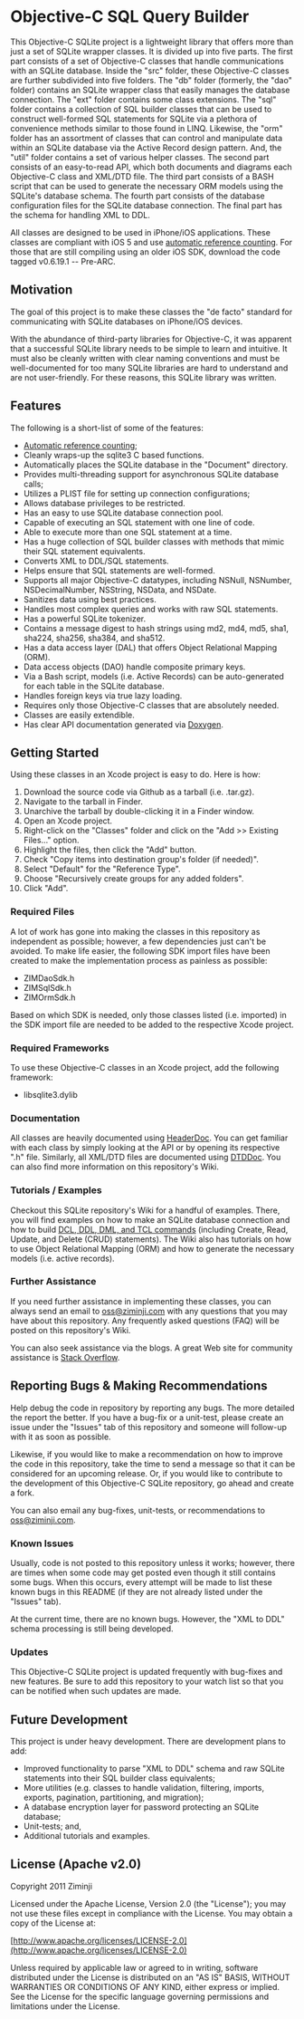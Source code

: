 # Objective-C SQL Query Builder

This Objective-C SQLite project is a lightweight library that offers more than just a set of SQLite wrapper classes.
It is divided up into five parts.  The first part consists of a set of Objective-C classes that handle communications
with an SQLite database.  Inside the "src" folder, these Objective-C classes are further subdivided into five folders.
The "db" folder (formerly, the "dao" folder) contains an SQLite wrapper class that easily manages the database connection.
The "ext" folder contains some class extensions. The "sql" folder contains a collection of SQL builder classes that can
be used to construct well-formed SQL statements for SQLite via a plethora of convenience methods similar to those found
in LINQ.  Likewise, the "orm" folder has an assortment of classes that can control and manipulate data within an SQLite
database via the Active Record design pattern. And, the "util" folder contains a set of various helper classes.  The
second part consists of an easy-to-read API, which both documents and diagrams each Objective-C class and XML/DTD file.
The third part consists of a BASH script that can be used to generate the necessary ORM models using the SQLite's database
schema.  The fourth part consists of the database configuration files for the SQLite database connection.  The final part
has the schema for handling XML to DDL.

All classes are designed to be used in iPhone/iOS applications.  These classes are compliant with iOS 5 and use [automatic
reference counting](http://clang.llvm.org/docs/AutomaticReferenceCounting.html).  For those that are still compiling using
an older iOS SDK, download the code tagged v0.6.19.1 -- Pre-ARC.

## Motivation

The goal of this project is to make these classes the "de facto" standard for communicating with SQLite databases on
iPhone/iOS devices.

With the abundance of third-party libraries for Objective-C, it was apparent that a successful SQLite library needs to
be simple to learn and intuitive.  It must also be cleanly written with clear naming conventions and must be well-documented
for too many SQLite libraries are hard to understand and are not user-friendly.  For these reasons, this SQLite library was
written.

## Features

The following is a short-list of some of the features:

* [Automatic reference counting](http://longweekendmobile.com/2011/09/07/objc-automatic-reference-counting-in-xcode-explained/);
* Cleanly wraps-up the sqlite3 C based functions.
* Automatically places the SQLite database in the "Document" directory.
* Provides multi-threading support for asynchronous SQLite database calls;
* Utilizes a PLIST file for setting up connection configurations;
* Allows database privileges to be restricted.
* Has an easy to use SQLite database connection pool.
* Capable of executing an SQL statement with one line of code.
* Able to execute more than one SQL statement at a time.
* Has a huge collection of SQL builder classes with methods that mimic their SQL statement equivalents.
* Converts XML to DDL/SQL statements.
* Helps ensure that SQL statements are well-formed.
* Supports all major Objective-C datatypes, including NSNull, NSNumber, NSDecimalNumber, NSString, NSData, and NSDate.
* Sanitizes data using best practices.
* Handles most complex queries and works with raw SQL statements.
* Has a powerful SQLite tokenizer.
* Contains a message digest to hash strings using md2, md4, md5, sha1, sha224, sha256, sha384, and sha512.
* Has a data access layer (DAL) that offers Object Relational Mapping (ORM).
* Data access objects (DAO) handle composite primary keys.
* Via a Bash script, models (i.e. Active Records) can be auto-generated for each table in the SQLite database.
* Handles foreign keys via true lazy loading.
* Requires only those Objective-C classes that are absolutely needed.
* Classes are easily extendible.
* Has clear API documentation generated via [Doxygen](http://www.stack.nl/~dimitri/doxygen/).

## Getting Started

Using these classes in an Xcode project is easy to do.  Here is how:

1. Download the source code via Github as a tarball (i.e. .tar.gz).
2. Navigate to the tarball in Finder.
3. Unarchive the tarball by double-clicking it in a Finder window.
4. Open an Xcode project.
5. Right-click on the "Classes" folder and click on the "Add >> Existing Files..." option.
6. Highlight the files, then click the "Add" button.
7. Check "Copy items into destination group's folder (if needed)".
8. Select "Default" for the "Reference Type".
9. Choose "Recursively create groups for any added folders".
10. Click "Add".

### Required Files

A lot of work has gone into making the classes in this repository as independent as possible; however, a few
dependencies just can't be avoided.  To make life easier, the following SDK import files have been created to
make the implementation process as painless as possible:

* ZIMDaoSdk.h
* ZIMSqlSdk.h
* ZIMOrmSdk.h

Based on which SDK is needed, only those classes listed (i.e. imported) in the SDK import file are needed to be
added to the respective Xcode project.

### Required Frameworks

To use these Objective-C classes in an Xcode project, add the following framework:

* libsqlite3.dylib

### Documentation

All classes are heavily documented using [HeaderDoc](http://developer.apple.com/library/mac/#documentation/DeveloperTools/Conceptual/HeaderDoc/intro/intro.html#//apple_ref/doc/uid/TP40001215-CH345-SW1).
You can get familiar with each class by simply looking at the API or by opening its respective ".h" file.  Similarly,
all XML/DTD files are documented using [DTDDoc](http://dtddoc.sourceforge.net). You can also find more information on
this repository's Wiki.

### Tutorials / Examples

Checkout this SQLite repository's Wiki for a handful of examples.  There, you will find examples on how to make
an SQLite database connection and how to build [DCL, DDL, DML, and TCL commands](http://download.oracle.com/docs/cd/B12037_01/server.101/b10759/statements_1001.htm)
(including Create, Read, Update, and Delete (CRUD) statements).  The Wiki also has tutorials on how to use Object
Relational Mapping (ORM) and how to generate the necessary models (i.e. active records).

### Further Assistance

If you need further assistance in implementing these classes, you can always send an email to oss@ziminji.com with
any questions that you may have about this repository.  Any frequently asked questions (FAQ) will be posted on this
repository's Wiki.

You can also seek assistance via the blogs.  A great Web site for community assistance is [Stack Overflow](http://stackoverflow.com).

## Reporting Bugs & Making Recommendations

Help debug the code in repository by reporting any bugs.  The more detailed the report the better.  If you have a bug-fix
or a unit-test, please create an issue under the "Issues" tab of this repository and someone will follow-up with it as
soon as possible.

Likewise, if you would like to make a recommendation on how to improve the code in this repository, take the time to send
a message so that it can be considered for an upcoming release.  Or, if you would like to contribute to the development of
this Objective-C SQLite repository, go ahead and create a fork.

You can also email any bug-fixes, unit-tests, or recommendations to oss@ziminji.com.

### Known Issues

Usually, code is not posted to this repository unless it works; however, there are times when some code may get posted
even though it still contains some bugs.  When this occurs, every attempt will be made to list these known bugs in this
README (if they are not already listed under the "Issues" tab).

At the current time, there are no known bugs. However, the "XML to DDL" schema processing is still being developed.

### Updates

This Objective-C SQLite project is updated frequently with bug-fixes and new features.  Be sure to add this repository
to your watch list so that you can be notified when such updates are made.

## Future Development

This project is under heavy development.  There are development plans to add:

* Improved functionality to parse "XML to DDL" schema and raw SQLite statements into their SQL builder class equivalents;
* More utilities (e.g. classes to handle validation, filtering, imports, exports, pagination, partitioning, and migration);
* A database encryption layer for password protecting an SQLite database;
* Unit-tests; and,
* Additional tutorials and examples.

## License (Apache v2.0)

Copyright 2011 Ziminji

Licensed under the Apache License, Version 2.0 (the "License"); you may not use these files except in compliance with the
License. You may obtain a copy of the License at:

[http://www.apache.org/licenses/LICENSE-2.0](http://www.apache.org/licenses/LICENSE-2.0)

Unless required by applicable law or agreed to in writing, software distributed under the License is distributed on an
"AS IS" BASIS, WITHOUT WARRANTIES OR CONDITIONS OF ANY KIND, either express or implied. See the License for the specific
language governing permissions and limitations under the License.
